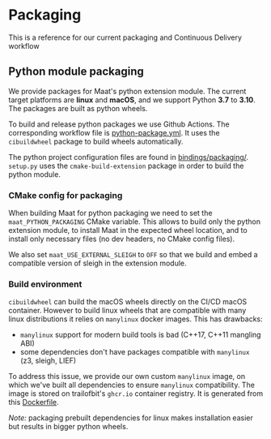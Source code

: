 # Packaging

This is a reference for our current packaging and Continuous Delivery workflow

## Python module packaging

We provide packages for Maat's python extension module. The current target platforms are **linux** and **macOS**, and we support Python **3.7** to **3.10**. The packages are built as
python wheels.

To build and release python packages we use Github Actions. The corresponding workflow file is [python-package.yml](.github/python-package.yml). It uses the `cibuildwheel` package to build wheels automatically.

The python project configuration files are found in [bindings/packaging/](./bindings/packaging/). `setup.py` uses the `cmake-build-extension` package in order to build the python module.

### CMake config for packaging

When building Maat for python packaging we need to set the `maat_PYTHON_PACKAGING` CMake variable. This allows to build only the python extension module, to install Maat in the expected wheel location, and to install only necessary files (no dev headers, no CMake config files).

We also set `maat_USE_EXTERNAL_SLEIGH` to `OFF` so that we build and embed a compatible
version of sleigh in the extension module.

### Build environment

`cibuildwheel` can build the macOS wheels directly on the CI/CD macOS container. However to
build linux wheels that are compatible with many linux distributions it relies on `manylinux`
docker images. This has drawbacks:

- `manylinux` support for modern build tools is bad (C++17, C++11 mangling ABI)
- some dependencies don't have packages compatible with `manylinux` (z3, sleigh, LIEF)

To address this issue, we provide our own custom `manylinux` image, on which we've built all dependencies to ensure `manylinux` compatibility. The image is stored on trailofbit's `ghcr.io` container registry. It is generated from this [Dockerfile](bindings/packaging/Dockerfile). 

*Note:* packaging prebuilt dependencies for linux makes installation easier but results in bigger python wheels.
